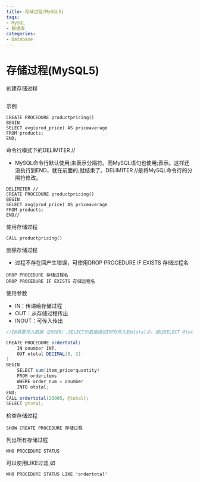```yaml
---
title: 存储过程(MySQL5)
tags: 
- MySQL
- 数据库
categories: 
- Database
---
```



# 存储过程(MySQL5)


创建存储过程
```CREATE PROCEDURE 存储过程名() BEGIN 语句; END
```
示例
```
CREATE PROCEDURE productpricing()
BEGIN 
SELECT avg(prod_price) AS priceaverage
FROM products;
END;
```

命令行模式下的DELIMITER //
- MySQL命令行默认使用;来表示分隔符。而MySQL语句也使用;表示。这样还没执行到END，就在前面的;就结束了。DELIMITER //是将MySQL命令行的分隔符修改。
```
DELIMITER //
CREATE PROCEDURE productpricing()
BEGIN 
SELECT avg(prod_price) AS priceaverage
FROM products;
END//
```

使用存储过程
```
CALL productpricing()
```

删除存储过程
- 过程不存在回产生错误，可使用DROP PROCEDURE IF EXISTS 存储过程名
```
DROP PROCEDURE 存储过程名
DROP PROCEDURE IF EXISTS 存储过程名
```

使用参数
- IN：传递给存储过程
- OUT：从存储过程传出
- INOUT：可传入传出

```java
//IN需要传入数据（20005）,SELECT的数据通过INTO传入到ototal中。通过SELECT @total查看变量的值。

CREATE PROCEDURE ordertotal(
	IN onumber INT,
	OUT ototal DECIMAL(8, 2)
)
BEGIN 
	SELECT sum(item_price*quantity)
	FROM orderitems
	WHERE order_num = onumber 
	INTO ototal;
END;
CALL ordertotal(20005, @total);
SELECT @total;
```
检查存储过程
```
SHOW CREATE PROCEDURE 存储过程
```
列出所有存储过程
```
WHO PROCEDURE STATUS
```
可以使用LIKE过滤,如
```
WHO PROCEDURE STATUS LIKE 'ordertotal'
```